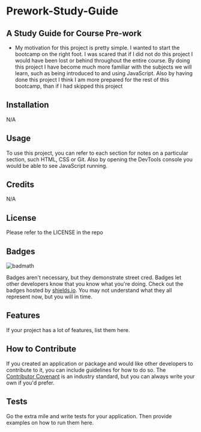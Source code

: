 # Prework-Study-Guide

## A Study Guide for Course Pre-work


- My motivation for this project is pretty simple. I wanted to start the bootcamp on the right foot. I was scared that if I did not do this project I would have been lost or behind throughout the entire course. By doing this project I have become much more familiar with the subjects we will learn, such as being introduced to and using JavaScript. Also by having done this project I think I am more prepared for the rest of this bootcamp, than if I had skipped this project


## Installation

N/A

## Usage

To use this project, you can refer to each section for notes on a particular section, such HTML, CSS or Git. Also by opening the DevTools console you would be able to see JavaScript running.

## Credits

N/A

## License

Please refer to the LICENSE in the repo

## Badges

![badmath](https://img.shields.io/github/languages/top/nielsenjared/badmath)

Badges aren't necessary, but they demonstrate street cred. Badges let other developers know that you know what you're doing. Check out the badges hosted by [shields.io](https://shields.io/). You may not understand what they all represent now, but you will in time.

## Features

If your project has a lot of features, list them here.

## How to Contribute

If you created an application or package and would like other developers to contribute to it, you can include guidelines for how to do so. The [Contributor Covenant](https://www.contributor-covenant.org/) is an industry standard, but you can always write your own if you'd prefer.

## Tests

Go the extra mile and write tests for your application. Then provide examples on how to run them here.